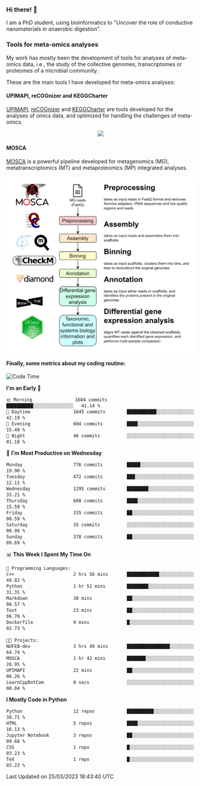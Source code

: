 ### Hi there! 👋

I am a PhD student, using bioinformatics to "Uncover the role of conductive nanomaterials in anaerobic digestion".

### Tools for meta-omics analyses

My work has mostly been the development of tools for analyses of meta-omics data, i.e., the study of the collective genomes, transcriptomes or proteomes of a microbial community.

These are the main tools I have developed for meta-omics analyses:

#### UPIMAPI, reCOGnizer and KEGGCharter

[UPIMAPI](https://github.com/iquasere/UPIMAPI), [reCOGnizer](https://github.com/iquasere/reCOGnizer) and [KEGGCharter](https://github.com/iquasere/KEGGCharter) are tools developed for the analyses of omics data, and optimized for handling the challenges of meta-omics.

<p align="center">
    <img src="assets/annotation_paper.png">
</p>

#### MOSCA

[MOSCA](https://github.com/iquasere/MOSCA) is a powerful pipeline developed for metagenomics (MG), metatranscriptomics (MT) and metaproteomics (MP) integrated analyses.

<p align="center">
    <img src="assets/mosca_workflow.png" align="center" width="700">
</p>


#### Finally, some metrics about my coding routine:

<!--START_SECTION:waka-->
![Code Time](http://img.shields.io/badge/Code%20Time-529%20hrs%2025%20mins-blue)

**I'm an Early 🐤** 

```text
🌞 Morning                1604 commits        ██████████░░░░░░░░░░░░░░░   41.14 % 
🌆 Daytime                1645 commits        ███████████░░░░░░░░░░░░░░   42.19 % 
🌃 Evening                604 commits         ████░░░░░░░░░░░░░░░░░░░░░   15.49 % 
🌙 Night                  46 commits          ░░░░░░░░░░░░░░░░░░░░░░░░░   01.18 % 
```
📅 **I'm Most Productive on Wednesday** 

```text
Monday                   776 commits         █████░░░░░░░░░░░░░░░░░░░░   19.90 % 
Tuesday                  472 commits         ███░░░░░░░░░░░░░░░░░░░░░░   12.11 % 
Wednesday                1295 commits        ████████░░░░░░░░░░░░░░░░░   33.21 % 
Thursday                 608 commits         ████░░░░░░░░░░░░░░░░░░░░░   15.59 % 
Friday                   335 commits         ██░░░░░░░░░░░░░░░░░░░░░░░   08.59 % 
Saturday                 35 commits          ░░░░░░░░░░░░░░░░░░░░░░░░░   00.90 % 
Sunday                   378 commits         ██░░░░░░░░░░░░░░░░░░░░░░░   09.69 % 
```


📊 **This Week I Spent My Time On** 

```text
💬 Programming Languages: 
C++                      2 hrs 56 mins       ████████████░░░░░░░░░░░░░   49.82 % 
Python                   1 hr 51 mins        ████████░░░░░░░░░░░░░░░░░   31.31 % 
Markdown                 30 mins             ██░░░░░░░░░░░░░░░░░░░░░░░   08.57 % 
Text                     23 mins             ██░░░░░░░░░░░░░░░░░░░░░░░   06.70 % 
Dockerfile               9 mins              █░░░░░░░░░░░░░░░░░░░░░░░░   02.73 % 

🐱‍💻 Projects: 
NUFEB-dev                3 hrs 49 mins       ████████████████░░░░░░░░░   64.74 % 
MOSCA                    1 hr 42 mins        ███████░░░░░░░░░░░░░░░░░░   28.95 % 
UPIMAPI                  22 mins             ██░░░░░░░░░░░░░░░░░░░░░░░   06.26 % 
LearnCppDotCom           0 secs              ░░░░░░░░░░░░░░░░░░░░░░░░░   00.04 % 
```

**I Mostly Code in Python** 

```text
Python                   12 repos            ██████████░░░░░░░░░░░░░░░   38.71 % 
HTML                     5 repos             ████░░░░░░░░░░░░░░░░░░░░░   16.13 % 
Jupyter Notebook         3 repos             ██░░░░░░░░░░░░░░░░░░░░░░░   09.68 % 
CSS                      1 repo              █░░░░░░░░░░░░░░░░░░░░░░░░   03.23 % 
TeX                      1 repo              █░░░░░░░░░░░░░░░░░░░░░░░░   03.23 % 
```




 Last Updated on 25/03/2023 18:43:40 UTC
<!--END_SECTION:waka-->
